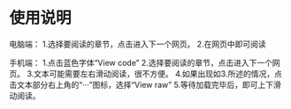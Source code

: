# 使用说明
电脑端：
  1.选择要阅读的章节，点击进入下一个网页。
  2.在网页中即可阅读

手机端：
  1.点击蓝色字体“View code”
  2.选择要阅读的章节，点击进入下一个网页。
  3.文本可能需要左右滑动阅读，很不方便。
  4.如果出现如3.所述的情况，点击文本部分右上角的“···”图标，选择“View raw”
  5.等待加载完毕后，即可上下滑动阅读。
